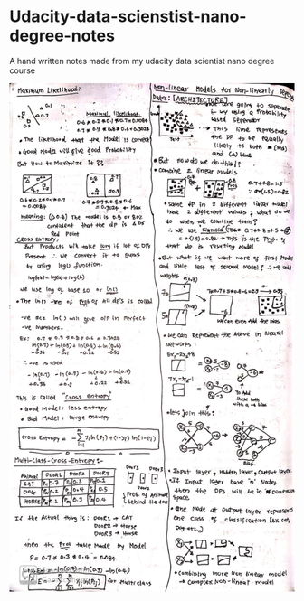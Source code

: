 # Udacity-data-scienstist-nano-degree-notes
A hand written notes made from my udacity data scientist nano degree course

<img src="Image-14.jpeg" width="720" height="900">

